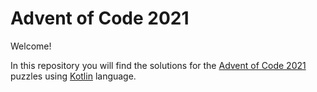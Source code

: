# Advent of Code 2021

Welcome!

In this repository you will find the solutions for the [Advent of Code 2021][aoc2021] puzzles using [Kotlin][kotlin] language.

[aoc2021]: https://adventofcode.com/2021
[kotlin]: https://kotlinlang.org

